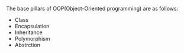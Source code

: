 The base pillars of OOP(Object-Oriented programming) are as follows:
-  Class
-  Encapsulation
-  Inheritance
-  Polymorphism
-  Abstrction
